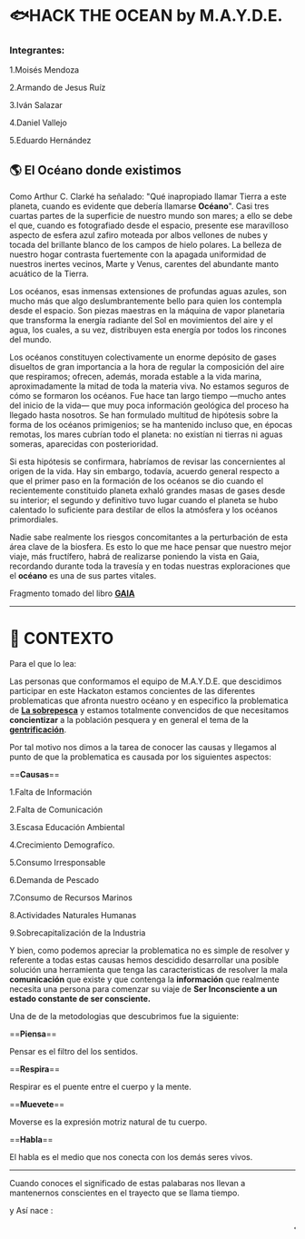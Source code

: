 
# :fish:HACK THE OCEAN by M.A.Y.D.E.


### Integrantes: 

1.Moisés Mendoza

2.Armando de Jesus Ruíz

3.Iván Salazar

4.Daniel Vallejo

5.Eduardo Hernández

## :earth_americas: El Océano donde existimos

Como Arthur C. Clarké ha señalado: "Qué inapropiado llamar Tierra a 
este planeta, cuando es evidente que debería llamarse **Océano**". Casi tres 
cuartas partes de la superficie de nuestro mundo son mares; a ello se debe 
el que, cuando es fotografiado desde el espacio, presente ese maravilloso 
aspecto de esfera azul zafiro moteada por albos vellones de nubes y tocada 
del brillante blanco de los campos de hielo polares. La belleza de nuestro 
hogar contrasta fuertemente con la apagada uniformidad de nuestros 
inertes vecinos, Marte y Venus, carentes del abundante manto acuático de 
la Tierra.

Los océanos, esas inmensas extensiones de profundas aguas azules, 
son mucho más que algo deslumbrantemente bello para quien los 
contempla desde el espacio. Son piezas maestras en la máquina de vapor 
planetaria que transforma la energía radiante del Sol en movimientos del 
aire y el agua, los cuales, a su vez, distribuyen esta energía por todos los 
rincones del mundo. 

Los océanos constituyen colectivamente un enorme 
depósito de gases disueltos de gran importancia a la hora de regular la 
composición del aire que respiramos; ofrecen, además, morada estable a la 
vida marina, aproximadamente la mitad de toda la materia viva.
No estamos seguros de cómo se formaron los océanos. Fue hace tan 
largo tiempo —mucho antes del inicio de la vida— que muy poca 
información geológica del proceso ha llegado hasta nosotros. Se han 
formulado multitud de hipótesis sobre la forma de los océanos primigenios; 
se ha mantenido incluso que, en épocas remotas, los mares cubrían todo 
el planeta: no existían ni tierras ni aguas someras, aparecidas con 
posterioridad. 

Si esta hipótesis se confirmara, habríamos de revisar las 
concernientes al origen de la vida. Hay sin embargo, todavía, acuerdo 
general respecto a que el primer paso en la formación de los océanos se 
dio cuando el recientemente constituido planeta exhaló grandes masas de 
gases desde su interior; el segundo y definitivo tuvo lugar cuando el 
planeta se hubo calentado lo suficiente para destilar de ellos la atmósfera 
y los océanos primordiales.

Nadie sabe realmente 
los riesgos concomitantes a la perturbación de esta área clave de la 
biosfera. Es esto lo que me hace pensar que nuestro mejor viaje, más 
fructífero, habrá de realizarse poniendo la vista en Gaia, recordando 
durante toda la travesía y en todas nuestras exploraciones que el  **océano** es 
una de sus partes vitales.


Fragmento tomado del libro [**GAIA**](https://drive.google.com/file/d/1jFUkWpdJJL3Ejxv4PvH7FtM5eokzsTbS/view)

---


# :whale2: CONTEXTO

Para el que lo lea:

Las personas que conformamos el equipo de M.A.Y.D.E. que descidimos participar en este Hackaton estamos concientes de las diferentes problematicas que afronta nuestro océano
y en especifico la problematica de [**La sobrepesca**](https://www.bing.com/videos/search?q=la+sobrepesca&view=detail&mid=4BC7E7452BD2EDEDDEF74BC7E7452BD2EDEDDEF7&FORM=VIRE)
y estamos totalmente convencidos de que necesitamos **concientizar** a la población pesquera y en general el tema de la [**gentrificación**](https://es.wikipedia.org/wiki/Gentrificaci%C3%B3n).

Por tal motivo nos dimos a la tarea de conocer las causas y llegamos al punto de que la problematica es causada por los siguientes aspectos:

==**Causas**==

1.Falta de Información

2.Falta de Comunicación

3.Escasa Educación Ambiental

4.Crecimiento Demografíco.

5.Consumo Irresponsable

6.Demanda de Pescado

7.Consumo de Recursos Marinos

8.Actividades Naturales Humanas

9.Sobrecapitalización de la Industria



Y bien, como podemos apreciar la problematica no es simple de resolver y referente a todas estas causas hemos descidido desarrollar una posible solución una herramienta que tenga las caracteristicas de resolver la mala **comunicación** que existe y que contenga la **información** que realmente necesita una persona para comenzar su viaje de **__Ser Inconsciente a un estado constante de ser consciente.__**

Una de de la metodologias que descubrimos fue la siguiente:

==**Piensa**==

Pensar es el filtro del los sentidos. 

==**Respira**==

Respirar es el puente entre el cuerpo y la mente.

==**Muevete**==

Moverse es la expresión motriz natural de tu cuerpo.


==**Habla**==

El habla es el medio que nos conecta con los demás seres vivos.


---

Cuando conoces el significado de estas palabaras nos llevan a mantenernos conscientes en el trayecto que se llama tiempo.

y Así nace :

<marquee>**<-|-|-|-<  DontFishIt  <-|-|-|-<**<marquee>





